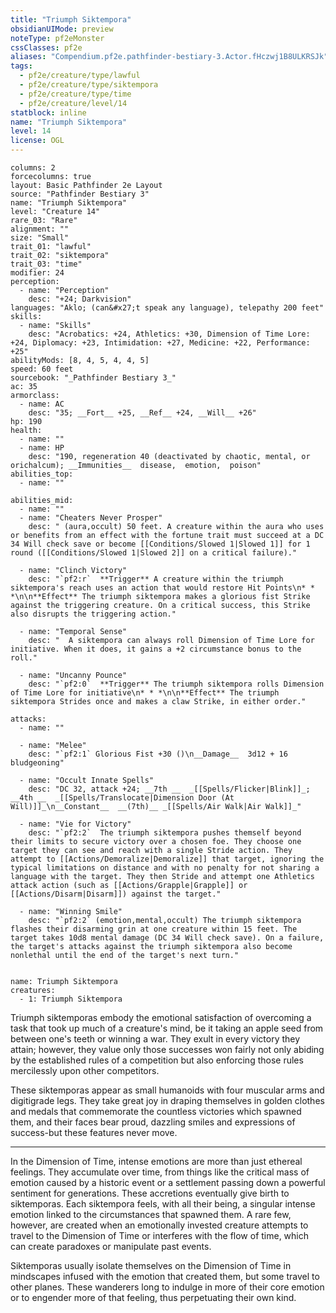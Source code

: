 ```yaml
---
title: "Triumph Siktempora"
obsidianUIMode: preview
noteType: pf2eMonster
cssClasses: pf2e
aliases: "Compendium.pf2e.pathfinder-bestiary-3.Actor.fHczwj1B8ULKRSJk" 
tags:
  - pf2e/creature/type/lawful
  - pf2e/creature/type/siktempora
  - pf2e/creature/type/time
  - pf2e/creature/level/14
statblock: inline
name: "Triumph Siktempora"
level: 14
license: OGL
---
```


```statblock
columns: 2
forcecolumns: true
layout: Basic Pathfinder 2e Layout
source: "Pathfinder Bestiary 3"
name: "Triumph Siktempora"
level: "Creature 14"
rare_03: "Rare"
alignment: ""
size: "Small"
trait_01: "lawful"
trait_02: "siktempora"
trait_03: "time"
modifier: 24
perception:
  - name: "Perception"
    desc: "+24; Darkvision"
languages: "Aklo; (can&#x27;t speak any language), telepathy 200 feet"
skills:
  - name: "Skills"
    desc: "Acrobatics: +24, Athletics: +30, Dimension of Time Lore: +24, Diplomacy: +23, Intimidation: +27, Medicine: +22, Performance: +25"
abilityMods: [8, 4, 5, 4, 4, 5]
speed: 60 feet
sourcebook: "_Pathfinder Bestiary 3_"
ac: 35
armorclass:
  - name: AC
    desc: "35; __Fort__ +25, __Ref__ +24, __Will__ +26"
hp: 190
health:
  - name: ""
  - name: HP
    desc: "190, regeneration 40 (deactivated by chaotic, mental, or orichalcum); __Immunities__  disease,  emotion,  poison"
abilities_top:
  - name: ""

abilities_mid:
  - name: ""
  - name: "Cheaters Never Prosper"
    desc: " (aura,occult) 50 feet. A creature within the aura who uses or benefits from an effect with the fortune trait must succeed at a DC 34 Will check save or become [[Conditions/Slowed 1|Slowed 1]] for 1 round ([[Conditions/Slowed 1|Slowed 2]] on a critical failure)."

  - name: "Clinch Victory"
    desc: "`pf2:r`  **Trigger** A creature within the triumph siktempora's reach uses an action that would restore Hit Points\n* * *\n\n**Effect** The triumph siktempora makes a glorious fist Strike against the triggering creature. On a critical success, this Strike also disrupts the triggering action."

  - name: "Temporal Sense"
    desc: "  A siktempora can always roll Dimension of Time Lore for initiative. When it does, it gains a +2 circumstance bonus to the roll."

  - name: "Uncanny Pounce"
    desc: "`pf2:0`  **Trigger** The triumph siktempora rolls Dimension of Time Lore for initiative\n* * *\n\n**Effect** The triumph siktempora Strides once and makes a claw Strike, in either order."

attacks:
  - name: ""

  - name: "Melee"
    desc: "`pf2:1` Glorious Fist +30 ()\n__Damage__  3d12 + 16 bludgeoning"

  - name: "Occult Innate Spells"
    desc: "DC 32, attack +24; __7th __  _[[Spells/Flicker|Blink]]_; __4th __  _[[Spells/Translocate|Dimension Door (At Will)]]_\n__Constant__  __(7th)__ _[[Spells/Air Walk|Air Walk]]_"

  - name: "Vie for Victory"
    desc: "`pf2:2`  The triumph siktempora pushes themself beyond their limits to secure victory over a chosen foe. They choose one target they can see and reach with a single Stride action. They attempt to [[Actions/Demoralize|Demoralize]] that target, ignoring the typical limitations on distance and with no penalty for not sharing a language with the target. They then Stride and attempt one Athletics attack action (such as [[Actions/Grapple|Grapple]] or [[Actions/Disarm|Disarm]]) against the target."

  - name: "Winning Smile"
    desc: "`pf2:2` (emotion,mental,occult) The triumph siktempora flashes their disarming grin at one creature within 15 feet. The target takes 10d8 mental damage (DC 34 Will check save). On a failure, the target's attacks against the triumph siktempora also become nonlethal until the end of the target's next turn."
 
```

```encounter-table
name: Triumph Siktempora
creatures:
  - 1: Triumph Siktempora
```



Triumph siktemporas embody the emotional satisfaction of overcoming a task that took up much of a creature's mind, be it taking an apple seed from between one's teeth or winning a war. They exult in every victory they attain; however, they value only those successes won fairly not only abiding by the established rules of a competition but also enforcing those rules mercilessly upon other competitors.

These siktemporas appear as small humanoids with four muscular arms and digitigrade legs. They take great joy in draping themselves in golden clothes and medals that commemorate the countless victories which spawned them, and their faces bear proud, dazzling smiles and expressions of success-but these features never move.

* * *

In the Dimension of Time, intense emotions are more than just ethereal feelings. They accumulate over time, from things like the critical mass of emotion caused by a historic event or a settlement passing down a powerful sentiment for generations. These accretions eventually give birth to siktemporas. Each siktempora feels, with all their being, a singular intense emotion linked to the circumstances that spawned them. A rare few, however, are created when an emotionally invested creature attempts to travel to the Dimension of Time or interferes with the flow of time, which can create paradoxes or manipulate past events.

Siktemporas usually isolate themselves on the Dimension of Time in mindscapes infused with the emotion that created them, but some travel to other planes. These wanderers long to indulge in more of their core emotion or to engender more of that feeling, thus perpetuating their own kind.
